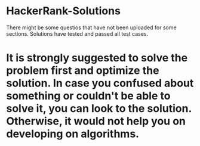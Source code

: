 # HackerRank-Solutions
There might be some questios that have not been uploaded for some sections.
Solutions have tested and passed all test cases.
# It is strongly suggested to solve the problem first and optimize the solution. In case you confused about something or couldn't be able to solve it, you can look to the solution. Otherwise, it would not help you on developing on algorithms.
